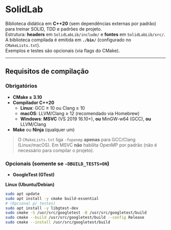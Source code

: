 # SolidLab

Biblioteca didática em **C++20** (sem dependências externas por padrão) para treinar SOLID, TDD e padrões de projeto.  
Estrutura: **headers** em `SolidLabLib/include/` e **fontes** em `SolidLabLib/src/`.  
A biblioteca compilada é emitida em **`./bin/`** (configurado no `CMakeLists.txt`).  
Exemplos e testes são opcionais (via flags do CMake).

---

## Requisitos de compilação

### Obrigatórios
- **CMake ≥ 3.10**
- **Compilador C++20**
  - **Linux**: GCC ≥ 10 ou Clang ≥ 10
  - **macOS**: LLVM/Clang ≥ 12 (recomendado via Homebrew)
  - **Windows**: **MSVC** (VS 2019 16.10+), **ou** MinGW-w64 (GCC), **ou** LLVM/Clang
- **Make** ou **Ninja** (qualquer um)

> O `CMakeLists.txt` liga `-fopenmp` **apenas** para GCC/Clang (Linux/macOS).
> Em MSVC **não** habilita OpenMP por padrão (não é necessário para compilar o projeto).

### Opcionais (somente se `-DBUILD_TESTS=ON`)
- **GoogleTest (GTest)**

**Linux (Ubuntu/Debian)**
```bash
sudo apt update
sudo apt install -y cmake build-essential
# (Opcional p/ testes)
sudo apt install -y libgtest-dev
sudo cmake -S /usr/src/googletest -B /usr/src/googletest/build
sudo cmake --build /usr/src/googletest/build --config Release
sudo cmake --install /usr/src/googletest/build
